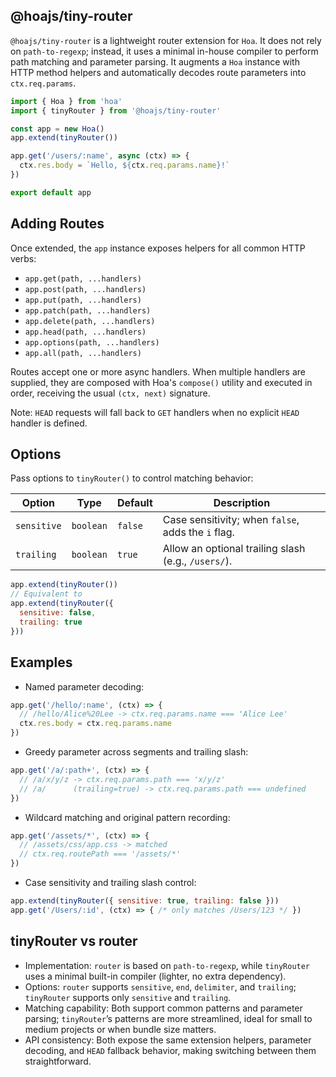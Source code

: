 ## @hoajs/tiny-router

`@hoajs/tiny-router` is a lightweight router extension for `Hoa`. It does not rely on `path-to-regexp`; instead, it uses a minimal in-house compiler to perform path matching and parameter parsing. It augments a `Hoa` instance with HTTP method helpers and automatically decodes route parameters into `ctx.req.params`.

```js
import { Hoa } from 'hoa'
import { tinyRouter } from '@hoajs/tiny-router'

const app = new Hoa()
app.extend(tinyRouter())

app.get('/users/:name', async (ctx) => {
  ctx.res.body = `Hello, ${ctx.req.params.name}!`
})

export default app
```

## Adding Routes

Once extended, the `app` instance exposes helpers for all common HTTP verbs:

- `app.get(path, ...handlers)`
- `app.post(path, ...handlers)`
- `app.put(path, ...handlers)`
- `app.patch(path, ...handlers)`
- `app.delete(path, ...handlers)`
- `app.head(path, ...handlers)`
- `app.options(path, ...handlers)`
- `app.all(path, ...handlers)`

Routes accept one or more async handlers. When multiple handlers are supplied, they are composed with Hoa's `compose()` utility and executed in order, receiving the usual `(ctx, next)` signature.

Note: `HEAD` requests will fall back to `GET` handlers when no explicit `HEAD` handler is defined.

## Options

Pass options to `tinyRouter()` to control matching behavior:

| Option | Type | Default | Description |
| --- | --- | --- | --- |
| `sensitive` | `boolean` | `false` | Case sensitivity; when `false`, adds the `i` flag. |
| `trailing` | `boolean` | `true` | Allow an optional trailing slash (e.g., `/users/`). |

```js
app.extend(tinyRouter())
// Equivalent to
app.extend(tinyRouter({
  sensitive: false,
  trailing: true
}))
```

## Examples

- Named parameter decoding:

```js
app.get('/hello/:name', (ctx) => {
  // /hello/Alice%20Lee -> ctx.req.params.name === 'Alice Lee'
  ctx.res.body = ctx.req.params.name
})
```

- Greedy parameter across segments and trailing slash:

```js
app.get('/a/:path+', (ctx) => {
  // /a/x/y/z -> ctx.req.params.path === 'x/y/z'
  // /a/      (trailing=true) -> ctx.req.params.path === undefined
})
```

- Wildcard matching and original pattern recording:

```js
app.get('/assets/*', (ctx) => {
  // /assets/css/app.css -> matched
  // ctx.req.routePath === '/assets/*'
})
```

- Case sensitivity and trailing slash control:

```js
app.extend(tinyRouter({ sensitive: true, trailing: false }))
app.get('/Users/:id', (ctx) => { /* only matches /Users/123 */ })
```

## tinyRouter vs router

- Implementation: `router` is based on `path-to-regexp`, while `tinyRouter` uses a minimal built-in compiler (lighter, no extra dependency).
- Options: `router` supports `sensitive`, `end`, `delimiter`, and `trailing`; `tinyRouter` supports only `sensitive` and `trailing`.
- Matching capability: Both support common patterns and parameter parsing; `tinyRouter`’s patterns are more streamlined, ideal for small to medium projects or when bundle size matters.
- API consistency: Both expose the same extension helpers, parameter decoding, and `HEAD` fallback behavior, making switching between them straightforward.

